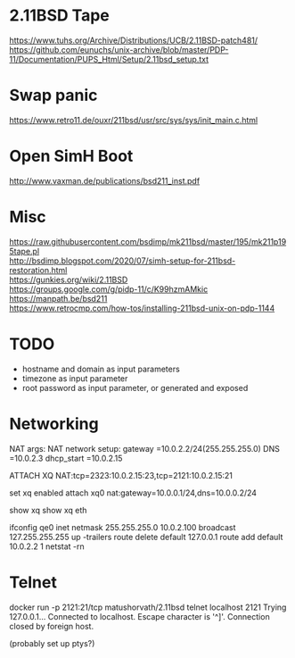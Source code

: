 2.11BSD Tape
============

https://www.tuhs.org/Archive/Distributions/UCB/2.11BSD-patch481/  
https://github.com/eunuchs/unix-archive/blob/master/PDP-11/Documentation/PUPS_Html/Setup/2.11bsd_setup.txt  

Swap panic
==========

https://www.retro11.de/ouxr/211bsd/usr/src/sys/sys/init_main.c.html  

Open SimH Boot
==============

http://www.vaxman.de/publications/bsd211_inst.pdf  

Misc
====
https://raw.githubusercontent.com/bsdimp/mk211bsd/master/195/mk211p195tape.pl  
http://bsdimp.blogspot.com/2020/07/simh-setup-for-211bsd-restoration.html  
https://gunkies.org/wiki/2.11BSD  
https://groups.google.com/g/pidp-11/c/K99hzmAMkic  
https://manpath.be/bsd211  
https://www.retrocmp.com/how-tos/installing-211bsd-unix-on-pdp-1144

TODO
====

- hostname and domain as input parameters
- timezone as input parameter
- root password as input parameter, or generated and exposed

Networking
==========

NAT args:
NAT network setup:
        gateway       =10.0.2.2/24(255.255.255.0)
        DNS           =10.0.2.3
        dhcp_start    =10.0.2.15

ATTACH XQ NAT:tcp=2323:10.0.2.15:23,tcp=2121:10.0.2.15:21

set xq enabled
attach xq0 nat:gateway=10.0.0.1/24,dns=10.0.0.2/24

show xq
show xq eth

ifconfig qe0 inet netmask 255.255.255.0 10.0.2.100 broadcast 127.255.255.255 up -trailers
route delete default 127.0.0.1
route add default 10.0.2.2 1
netstat -rn

Telnet
======

docker run -p 2121:21/tcp matushorvath/2.11bsd
telnet localhost 2121
Trying 127.0.0.1...
Connected to localhost.
Escape character is '^]'.
Connection closed by foreign host.

(probably set up ptys?)
